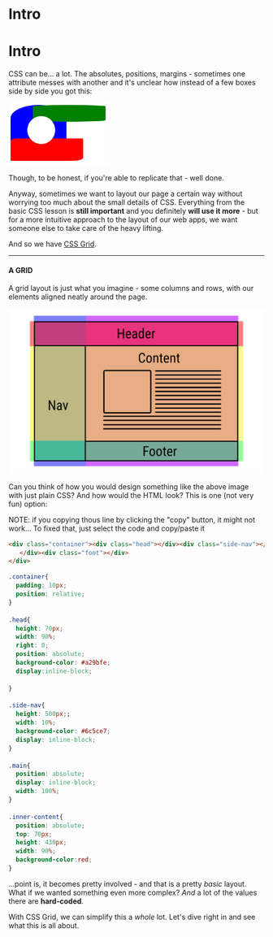 # Intro

# Intro

CSS can be... a lot. The absolutes, positions, margins - sometimes one attribute messes with another and it's unclear how instead of a few boxes side by side you got this:

  

![.guides/img/badCss](.\img\badCss.PNG)



  

Though, to be honest, if you're able to replicate that - well done.

  

Anyway, sometimes we want to layout our page a certain way without worrying too much about the small details of CSS. Everything from the basic CSS lesson is **still important** and you definitely **will use it more** - but for a more intuitive approach to the layout of our web apps, we want someone else to take care of the heavy lifting.

  

And so we have [CSS Grid](https://cssgrid.io/).

  

----------

  

#### **A GRID**

  

A grid layout is just what you imagine - some columns and rows, with our elements aligned neatly around the page.



![.guides/img/1](.\img\1.png)


Can you think of how you would design something like the above image with just plain CSS? And how would the HTML look? This is one (not very fun) option:

NOTE: if you copying thous line by clicking the "copy" button, it might not work... To fixed that, just select the code and copy/paste it

  
```html
<div class="container"><div class="head"></div><div class="side-nav"></div><div class="main"><div class="inner-content"><div class="content-title"></div><div class="content-image"></div><div class="content-text"></div></div> 
   </div><div class="foot"></div>
</div>
```

```css
.container{
  padding: 10px;
  position: relative;
}

.head{
  height: 70px;
  width: 90%;
  right: 0;
  position: absolute;
  background-color: #a29bfe;
  display:inline-block;

}

.side-nav{
  height: 500px;;
  width: 10%;
  background-color: #6c5ce7;
  display: inline-block;
}

.main{
  position: absolute;
  display: inline-block;
  width: 100%;
}

.inner-content{
  position: absolute;
  top: 70px;
  height: 430px;
  width: 90%;
  background-color:red;
}
```
  

...point is, it becomes pretty involved - and that is a pretty _basic_ layout. What if we wanted something even more complex? _And_ a lot of the values there are **hard-coded**.

  

With CSS Grid, we can simplify this a _whole_ lot. Let's dive right in and see what this is all about.